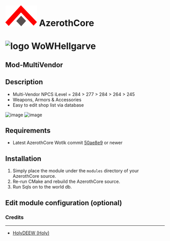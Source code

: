 # ![logo](https://raw.githubusercontent.com/azerothcore/azerothcore.github.io/master/images/logo-github.png) AzerothCore
# ![logo](https://i.ibb.co/7GdMHLF/hellgarvetest2.png) WoWHellgarve 

## Mod-MultiVendor

## Description

- Multi-Vendor NPCS iLevel = 284  > 277 > 284 > 264 > 245
- Weapons, Armors & Accessories
- Easy to edit shop list via database

![image](https://user-images.githubusercontent.com/87277682/190551398-a00de13e-2820-4c27-afcc-72527ed5d1a8.png)
![image](https://user-images.githubusercontent.com/87277682/190551434-7cca7305-0b85-4cc6-82a5-348ae6f5c267.png)


## Requirements

- Latest AzerothCore Wotlk commit [50ae8e9](https://github.com/azerothcore/acore-cms/commit/50ae8e95e7e2b68ccf1e255ee368a590cf884596) or newer

## Installation

1. Simply place the module under the `modules` directory of your AzerothCore source. 
2. Re-run CMake and rebuild the AzerothCore source.
3. Run Sqls on to the world db.
## Edit module configuration (optional)


### Credits ###
------------------------------------------------------------------------------------------------------------------
- [HolyDEEW (Holy)](https://github.com/WoWHellgarve-HolyDeeW)

